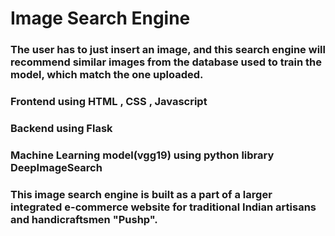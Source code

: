 # Image Search Engine
### The user has to just insert an image, and this search engine will recommend similar images from the database used to train the model, which match the one uploaded.
### Frontend using HTML , CSS , Javascript
### Backend using Flask
### Machine Learning model(vgg19) using python library DeepImageSearch

### This image search engine is built as a part of a larger integrated e-commerce website for traditional Indian artisans and handicraftsmen "Pushp".
